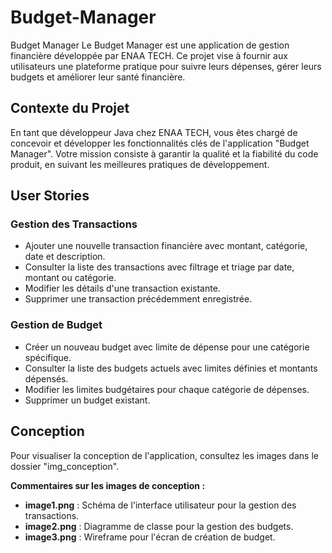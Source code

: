 # Budget-Manager
Budget Manager
Le Budget Manager est une application de gestion financière développée par ENAA TECH. Ce projet vise à fournir aux utilisateurs une plateforme pratique pour suivre leurs dépenses, gérer leurs budgets et améliorer leur santé financière.

## Contexte du Projet
En tant que développeur Java chez ENAA TECH, vous êtes chargé de concevoir et développer les fonctionnalités clés de l'application "Budget Manager". Votre mission consiste à garantir la qualité et la fiabilité du code produit, en suivant les meilleures pratiques de développement.

## User Stories

### Gestion des Transactions
- Ajouter une nouvelle transaction financière avec montant, catégorie, date et description.
- Consulter la liste des transactions avec filtrage et triage par date, montant ou catégorie.
- Modifier les détails d'une transaction existante.
- Supprimer une transaction précédemment enregistrée.

### Gestion de Budget
- Créer un nouveau budget avec limite de dépense pour une catégorie spécifique.
- Consulter la liste des budgets actuels avec limites définies et montants dépensés.
- Modifier les limites budgétaires pour chaque catégorie de dépenses.
- Supprimer un budget existant.

## Conception

Pour visualiser la conception de l'application, consultez les images dans le dossier "img_conception".

**Commentaires sur les images de conception :**

- **image1.png** : Schéma de l'interface utilisateur pour la gestion des transactions.
- **image2.png** : Diagramme de classe pour la gestion des budgets.
- **image3.png** : Wireframe pour l'écran de création de budget.
